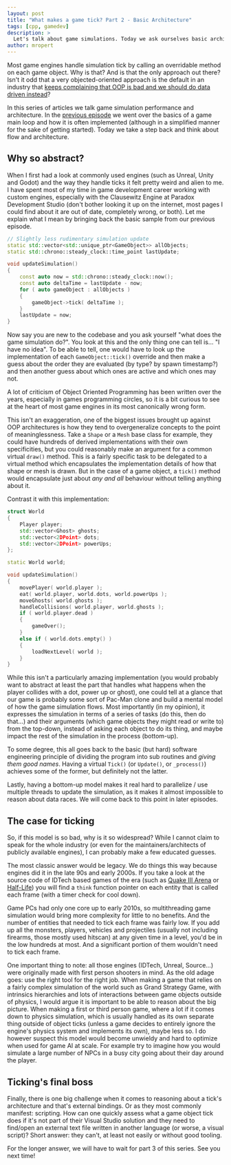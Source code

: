 ```yaml
---
layout: post
title: "What makes a game tick? Part 2 - Basic Architecture"
tags: [cpp, gamedev]
description: > 
  Let's talk about game simulations. Today we ask ourselves basic architecture questions.
author: mropert
---
```


Most game engines handle simulation tick by calling an overridable method on each game object. Why is that?
And is that the only approach out there? Isn't it odd that a very objected-oriented approach is the default
in an industry that [keeps complaining that OOP is bad and we should do data driven instead](https://www.youtube.com/watch?v=rX0ItVEVjHc)?

In this series of articles we talk game simulation performance and architecture. In the
[previous episode](/2025/04/23/making_games_tick_part1/) we went over the basics of a game main loop and
how it is often implemented (although in a simplified manner for the sake of getting started). Today
we take a step back and think about flow and architecture.

## Why so abstract?

When I first had a look at commonly used engines (such as Unreal, Unity and Godot) and the way they handle ticks
it felt pretty weird and alien to me. I have spent most of my time in game development career working with custom engines,
especially with the Clausewitz Engine at Paradox Development Studio (don't bother looking it up on the internet,
most pages I could find about it are out of date, completely wrong, or both). Let me explain what I mean by bringing back
the basic sample from our previous episode.

```cpp
// Slightly less rudimentary simulation update
static std::vector<std::unique_ptr<GameObject>> allObjects;
static std::chrono::steady_clock::time_point lastUpdate;

void updateSimulation()
{
    const auto now = std::chrono::steady_clock::now();
    const auto deltaTime = lastUpdate - now;
    for ( auto gameObject : allObjects )
    {
        gameObject->tick( deltaTime );
    }
    lastUpdate = now;
}
```

Now say you are new to the codebase and you ask yourself "what does the game simulation do?". You look at this
and the only thing one can tell is... "I have no idea". To be able to tell, one would have to look up the implementation
of each `GameObject::tick()` override and then make a guess about the order they are evaluated (by type? by spawn timestamp?)
and then another guess about which ones are active and which ones may not.

A lot of criticism of Object Oriented Programming has been written over the years, especially in games
programming circles, so it is a bit curious to see at the heart of most game engines in its most canonically
wrong form.

This isn't an exaggeration, one of the biggest issues brought up against OOP architectures is
how they tend to overgeneralize concepts to the point of meaninglessness. Take a `Shape` or a `Mesh`
base class for example, they could have hundreds of derived implementations with their own specificities,
but you could reasonably make an argument for a common virtual `draw()` method. This is a fairly specific
task to be delegated to a virtual method which encapsulates the implementation details of how that shape
or mesh is drawn. But in the case of a game object, a `tick()` method would encapsulate just about _any and all_
behaviour without telling anything about it.

Contrast it with this implementation:

```cpp
struct World
{
    Player player;
    std::vector<Ghost> ghosts;
    std::vector<2DPoint> dots;
    std::vector<2DPoint> powerUps;
};

static World world;

void updateSimulation()
{
    movePlayer( world.player );
    eat( world.player, world.dots, world.powerUps );
    moveGhosts( world.ghosts );
    handleCollisions( world.player, world.ghosts );
    if ( world.player.dead )
    {
        gameOver();
    }
    else if ( world.dots.empty() )
    {
        loadNextLevel( world );
    }
}
```

While this isn't a particularly amazing implementation (you would probably want to abstract at least the part
that handles what happens when the player collides with a dot, power up or ghost), one could tell at a glance
that our game is probably some sort of Pac-Man clone and build a mental model of how the game simulation flows.
Most importantly (in my opinion), it expresses the simulation in terms of a series of tasks (do this, then do that...)
and their arguments (which game objects they might read or write to) from the top-down, instead of asking each
object to do its thing, and maybe impact the rest of the simulation in the process (bottom-up).

To some degree, this all goes back to the basic (but hard) software engineering principle of dividing the program
into sub routines and _giving them good names_. Having a virtual `Tick()` (or `Update()`, or `_process()`) achieves
some of the former, but definitely not the latter.

Lastly, having a bottom-up model makes it real hard to parallelize / use multiple threads to update the simulation,
as it makes it almost impossible to reason about data races. We will come back to this point in later episodes.

## The case for ticking

So, if this model is so bad, why is it so widespread? While I cannot claim to speak for the whole industry
(or even for the maintainers/architects of publicly available engines), I can probably make a few educated
guesses.

The most classic answer would be legacy. We do things this way because engines did it in the late 90s and early
2000s. If you take a look at the source code of IDTech based games of the era (such as
[Quake III Arena](https://github.com/id-Software/Quake-III-Arena/blob/master/code/game/g_main.c#L1713) or
[Half-Life](https://github.com/ValveSoftware/halflife/blob/master/engine/eiface.h#L432)) you will find a
`think` function pointer on each entity that is called each frame (with a timer check for cool down).

Game PCs had only one core up to early 2010s, so multithreading game simulation would bring more complexity
for little to no benefits. And the number of entities that needed to tick each frame was fairly low. If you add
up all the monsters, players, vehicles and projectiles (usually not including firearms, those mostly used hitscan)
at any given time in a level, you'd be in the low hundreds at most. And a significant portion of them wouldn't
need to tick each frame.

One important thing to note: all those engines (IDTech, Unreal, Source...) were originally made with first person shooters
in mind. As the old adage goes: use the right tool for the right job. When making a game that relies on a fairly complex
simulation of the world such as Grand Strategy Game, with intrinsics hierarchies and lots of interactions between game objects
outside of physics, I would argue it is important to be able to reason about the big picture. When making a first or
third person game, where a lot if it comes down to physics simulation, which is usually handled as its own separate thing outside of
object ticks (unless a game decides to entirely ignore the engine's physics system and implements its own), maybe less so. I do however
suspect this model would become unwieldy and hard to optimize when used for game AI at scale. For example try to imagine how you would simulate a 
large number of NPCs in a busy city going about their day around the player.

## Ticking's final boss

Finally, there is one big challenge when it comes to reasoning about a tick's architecture and that's external bindings.
Or as they most commonly manifest: scripting. How can one quickly assess what a game object tick does if it's not
part of their Visual Studio solution and they need to find/open an external text file written in another language (or worse, a visual script)?
Short answer: they can't, at least not easily or without good tooling.

For the longer answer, we will have to wait for part 3 of this series. See you next time!
